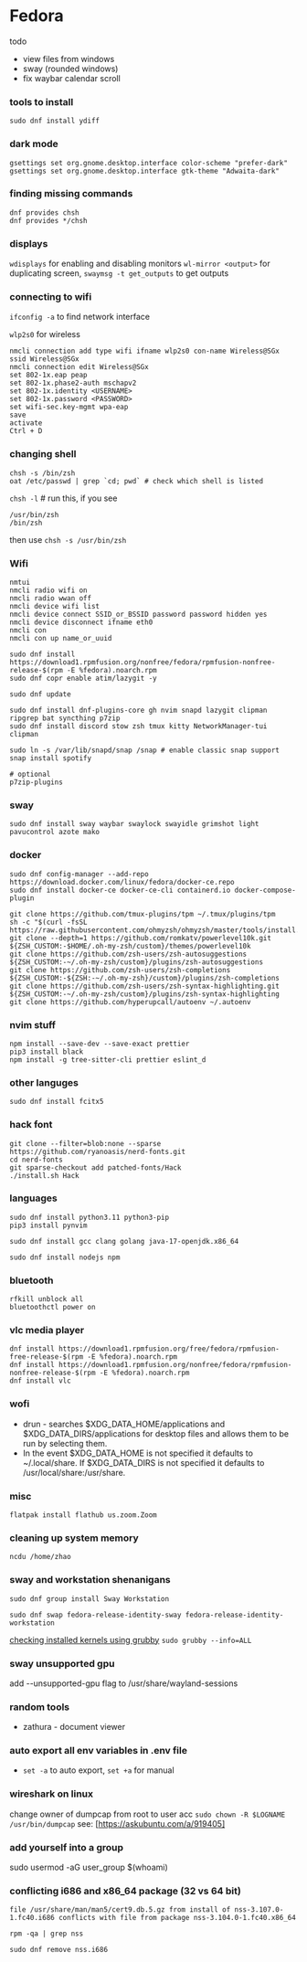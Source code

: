# Fedora

todo

- view files from windows
- sway (rounded windows)
- fix waybar calendar scroll

### tools to install

`sudo dnf install ydiff`

### dark mode

```
gsettings set org.gnome.desktop.interface color-scheme "prefer-dark"
gsettings set org.gnome.desktop.interface gtk-theme "Adwaita-dark"
```

### finding missing commands

```
dnf provides chsh
dnf provides */chsh
```

### displays

`wdisplays` for enabling and disabling monitors
`wl-mirror <output>` for duplicating screen, `swaymsg -t get_outputs` to get outputs

### connecting to wifi

`ifconfig -a` to find network interface

`wlp2s0` for wireless

```
nmcli connection add type wifi ifname wlp2s0 con-name Wireless@SGx ssid Wireless@SGx
nmcli connection edit Wireless@SGx
set 802-1x.eap peap
set 802-1x.phase2-auth mschapv2
set 802-1x.identity <USERNAME>
set 802-1x.password <PASSWORD>
set wifi-sec.key-mgmt wpa-eap
save
activate
Ctrl + D
```

### changing shell

```
chsh -s /bin/zsh
oat /etc/passwd | grep `cd; pwd` # check which shell is listed
```

`chsh -l` # run this, if you see

```
/usr/bin/zsh
/bin/zsh
```

then use `chsh -s /usr/bin/zsh`

### Wifi

```
nmtui
nmcli radio wifi on
nmcli radio wwan off
nmcli device wifi list
nmcli device connect SSID_or_BSSID password password hidden yes
nmcli device disconnect ifname eth0
nmcli con
nmcli con up name_or_uuid
```

```
sudo dnf install https://download1.rpmfusion.org/nonfree/fedora/rpmfusion-nonfree-release-$(rpm -E %fedora).noarch.rpm
sudo dnf copr enable atim/lazygit -y

sudo dnf update

sudo dnf install dnf-plugins-core gh nvim snapd lazygit clipman ripgrep bat syncthing p7zip
sudo dnf install discord stow zsh tmux kitty NetworkManager-tui clipman

sudo ln -s /var/lib/snapd/snap /snap # enable classic snap support
snap install spotify

# optional
p7zip-plugins
```

### sway

```
sudo dnf install sway waybar swaylock swayidle grimshot light pavucontrol azote mako
```

### docker

```
sudo dnf config-manager --add-repo https://download.docker.com/linux/fedora/docker-ce.repo
sudo dnf install docker-ce docker-ce-cli containerd.io docker-compose-plugin
```

```
git clone https://github.com/tmux-plugins/tpm ~/.tmux/plugins/tpm
sh -c "$(curl -fsSL https://raw.githubusercontent.com/ohmyzsh/ohmyzsh/master/tools/install.sh)"
git clone --depth=1 https://github.com/romkatv/powerlevel10k.git ${ZSH_CUSTOM:-$HOME/.oh-my-zsh/custom}/themes/powerlevel10k
git clone https://github.com/zsh-users/zsh-autosuggestions ${ZSH_CUSTOM:-~/.oh-my-zsh/custom}/plugins/zsh-autosuggestions
git clone https://github.com/zsh-users/zsh-completions ${ZSH_CUSTOM:-${ZSH:-~/.oh-my-zsh}/custom}/plugins/zsh-completions
git clone https://github.com/zsh-users/zsh-syntax-highlighting.git ${ZSH_CUSTOM:-~/.oh-my-zsh/custom}/plugins/zsh-syntax-highlighting
git clone https://github.com/hyperupcall/autoenv ~/.autoenv
```

### nvim stuff

```
npm install --save-dev --save-exact prettier
pip3 install black
npm install -g tree-sitter-cli prettier eslint_d
```

### other languges

`sudo dnf install fcitx5`

### hack font

```
git clone --filter=blob:none --sparse https://github.com/ryanoasis/nerd-fonts.git
cd nerd-fonts
git sparse-checkout add patched-fonts/Hack
./install.sh Hack
```

### languages

```
sudo dnf install python3.11 python3-pip
pip3 install pynvim

sudo dnf install gcc clang golang java-17-openjdk.x86_64

sudo dnf install nodejs npm
```

### bluetooth

```
rfkill unblock all
bluetoothctl power on
```

### vlc media player

```
dnf install https://download1.rpmfusion.org/free/fedora/rpmfusion-free-release-$(rpm -E %fedora).noarch.rpm
dnf install https://download1.rpmfusion.org/nonfree/fedora/rpmfusion-nonfree-release-$(rpm -E %fedora).noarch.rpm
dnf install vlc
```

### wofi

- drun - searches $XDG_DATA_HOME/applications and $XDG_DATA_DIRS/applications for desktop files and allows them to be run by selecting them.
- In the event $XDG_DATA_HOME is not specified it defaults to ~/.local/share. If $XDG_DATA_DIRS is not specified it defaults to /usr/local/share:/usr/share.

### misc

```
flatpak install flathub us.zoom.Zoom
```

### cleaning up system memory

`ncdu /home/zhao`

### sway and workstation shenanigans

`sudo dnf group install Sway Workstation`

`sudo dnf swap fedora-release-identity-sway fedora-release-identity-workstation`

[checking installed kernels using grubby](https://www.baeldung.com/linux/grub-menu-management)
`sudo grubby --info=ALL`

### sway unsupported gpu

add --unsupported-gpu flag to /usr/share/wayland-sessions

### random tools

- zathura - document viewer

### auto export all env variables in .env file

- `set -a` to auto export, `set +a` for manual

### wireshark on linux

change owner of dumpcap from root to user acc `sudo chown -R $LOGNAME /usr/bin/dumpcap` see: [https://askubuntu.com/a/919405]

### add yourself into a group

sudo usermod -aG user_group $(whoami)

### conflicting i686 and x86_64 package (32 vs 64 bit)

`file /usr/share/man/man5/cert9.db.5.gz from install of nss-3.107.0-1.fc40.i686 conflicts with file from package nss-3.104.0-1.fc40.x86_64`

`rpm -qa | grep nss`

`sudo dnf remove nss.i686`
